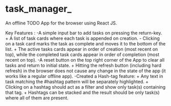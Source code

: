 # task_manager_

An offline TODO App for the browser using React JS.

Key Features :
    -A simple input bar to add tasks on pressing the return-key. + A list of task cards where each task is appended on creation. 
    - Clicking on a task card marks the task as complete and moves it to the bottom of the list. + The active tasks cards appear in order of creation (most recent on     top), while the completed task cards appear in order of completion (most recent on top). 
 -A reset button on the top right corner of the App to clear all tasks and return to initial state. + Hitting the refresh button (including hard refresh) in the browser does not cause any change in the state of the app (it works like a regular offline app). 
 -Created a Hash-tag feature: + Any text in task matching the #hashtag pattern will be separately highlighted. + Clicking on a hashtag should act as a filter and show only task(s) containing that tag. + Hashtags can be stacked and the result should be only task(s) where all of them are present.
